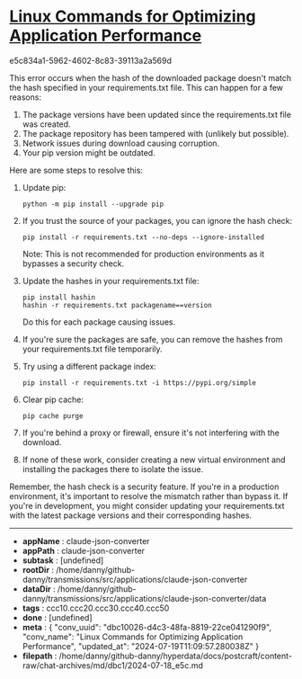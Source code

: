 # [Linux Commands for Optimizing Application Performance](https://claude.ai/chat/dbc10026-d4c3-48fa-8819-22ce041290f9)

e5c834a1-5962-4602-8c83-39113a2a569d

 This error occurs when the hash of the downloaded package doesn't match the hash specified in your requirements.txt file. This can happen for a few reasons:

1. The package versions have been updated since the requirements.txt file was created.
2. The package repository has been tampered with (unlikely but possible).
3. Network issues during download causing corruption.
4. Your pip version might be outdated.

Here are some steps to resolve this:

1. Update pip:
   ```
   python -m pip install --upgrade pip
   ```

2. If you trust the source of your packages, you can ignore the hash check:
   ```
   pip install -r requirements.txt --no-deps --ignore-installed
   ```
   Note: This is not recommended for production environments as it bypasses a security check.

3. Update the hashes in your requirements.txt file:
   ```
   pip install hashin
   hashin -r requirements.txt packagename==version
   ```
   Do this for each package causing issues.

4. If you're sure the packages are safe, you can remove the hashes from your requirements.txt file temporarily.

5. Try using a different package index:
   ```
   pip install -r requirements.txt -i https://pypi.org/simple
   ```

6. Clear pip cache:
   ```
   pip cache purge
   ```

7. If you're behind a proxy or firewall, ensure it's not interfering with the download.

8. If none of these work, consider creating a new virtual environment and installing the packages there to isolate the issue.

Remember, the hash check is a security feature. If you're in a production environment, it's important to resolve the mismatch rather than bypass it. If you're in development, you might consider updating your requirements.txt with the latest package versions and their corresponding hashes.

---

* **appName** : claude-json-converter
* **appPath** : claude-json-converter
* **subtask** : [undefined]
* **rootDir** : /home/danny/github-danny/transmissions/src/applications/claude-json-converter
* **dataDir** : /home/danny/github-danny/transmissions/src/applications/claude-json-converter/data
* **tags** : ccc10.ccc20.ccc30.ccc40.ccc50
* **done** : [undefined]
* **meta** : {
  "conv_uuid": "dbc10026-d4c3-48fa-8819-22ce041290f9",
  "conv_name": "Linux Commands for Optimizing Application Performance",
  "updated_at": "2024-07-19T11:09:57.280038Z"
}
* **filepath** : /home/danny/github-danny/hyperdata/docs/postcraft/content-raw/chat-archives/md/dbc1/2024-07-18_e5c.md